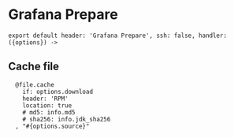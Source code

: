 
# Grafana Prepare

    export default header: 'Grafana Prepare', ssh: false, handler: ({options}) ->

## Cache file

      @file.cache
        if: options.download
        header: 'RPM'
        location: true
        # md5: info.md5
        # sha256: info.jdk_sha256
      , "#{options.source}"
